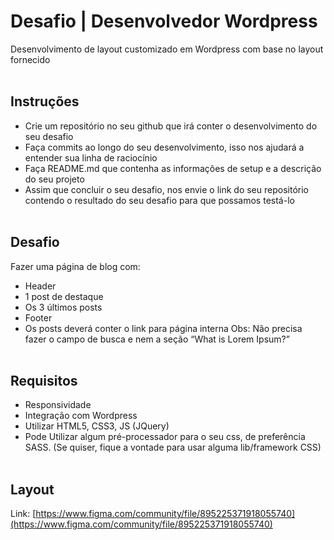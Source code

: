 # Desafio | Desenvolvedor Wordpress

Desenvolvimento de layout customizado em Wordpress com base no layout fornecido
<br /><br />

## Instruções

- Crie um repositório no seu github que irá conter o desenvolvimento do seu desafio
- Faça commits ao longo do seu desenvolvimento, isso nos ajudará a entender sua linha de raciocínio
- Faça README.md que contenha as informações de setup e a descrição do seu projeto
- Assim que concluir o seu desafio, nos envie o link do seu repositório contendo o resultado do seu desafio para que possamos testá-lo
  <br /><br />

## Desafio

Fazer uma página de blog com:

- Header
- 1 post de destaque
- Os 3 últimos posts
- Footer
- Os posts deverá conter o link para página interna
  Obs: Não precisa fazer o campo de busca e nem a seção “What is Lorem Ipsum?”
  <br /><br />

## Requisitos

- Responsividade
- Integração com Wordpress
- Utilizar HTML5, CSS3, JS (JQuery)
- Pode Utilizar algum pré-processador para o seu css, de preferência SASS. (Se quiser, fique a vontade para usar alguma lib/framework CSS)
  <br /><br />

## Layout

Link: [https://www.figma.com/community/file/895225371918055740](https://www.figma.com/community/file/895225371918055740)
